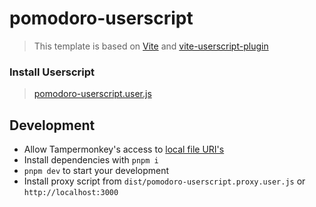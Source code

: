 # pomodoro-userscript

> This template is based on [Vite](https://vitejs.dev) and [vite-userscript-plugin](https://github.com/greasify/vite-userscript-plugin)

### Install Userscript

> [pomodoro-userscript.user.js](https://greasify.github.io/pomodoro-userscript/pomodoro-userscript.user.js)

## Development

- Allow Tampermonkey's access to [local file URI's](https://tampermonkey.net/faq.php?ext=dhdg#Q204)
- Install dependencies with `pnpm i`
- `pnpm dev` to start your development
- Install proxy script from `dist/pomodoro-userscript.proxy.user.js` or `http://localhost:3000`
